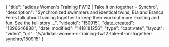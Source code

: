 {
    "title": "adidas Women's Training FW12 | Take it on together - Synchro",
    "description": "Synchronized swimmers and identical twins, Bia and Branca Feres talk about training together to keep their workout more exciting and fun. See the full story ...",
    "videoid": "150915",
    "date_created": "1396646888",
    "date_modified": "1418181256",
    "type": "captivate",
    "layout": "video",
    "url": "\/v\/adidas-women-s-training-fw12-take-it-on-together-synchro\/150915"
}